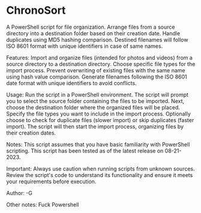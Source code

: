 # ChronoSort
A PowerShell script for file organization. Arrange files from a source directory into a destination folder based on their creation date. Handle duplicates using MD5 hashing comparison. Destined filenames will follow ISO 8601 format with unique identifiers in case of same names.

Features:
Import and organize files (intended for photos and videos) from a source directory to a destination directory.
Choose specific file types for the import process.
Prevent overwriting of existing files with the same name using hash value comparison.
Generate filenames following the ISO 8601 date format with unique identifiers to avoid conflicts.

Usage:
Run the script in a PowerShell environment.
The script will prompt you to select the source folder containing the files to be imported.
Next, choose the destination folder where the organized files will be placed.
Specify the file types you want to include in the import process.
Optionally choose to check for duplicate files (slower import) or skip duplicates (faster import).
The script will then start the import process, organizing files by their creation dates.

Notes:
This script assumes that you have basic familiarity with PowerShell scripting.
This script has been tested as of the latest release on 08-21-2023.

Important:
Always use caution when running scripts from unknown sources. Review the script's code to understand its functionality and ensure it meets your requirements before execution.

Author:
-G

Other notes:
Fuck Powershell
